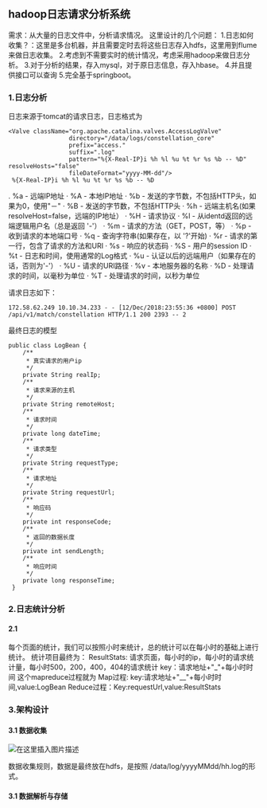 ## hadoop日志请求分析系统
需求：从大量的日志文件中，分析请求情况。
这里设计的几个问题：
1.日志如何收集？：这里是多台机器，并且需要定时去将这些日志存入hdfs，这里用到flume来做日志收集。
2.考虑到不需要实时的统计情况，考虑采用hadoop来做日志分析。
3.对于分析的结果，存入mysql，对于原日志信息，存入hbase。
4.并且提供接口可以查询
5.完全基于springboot。

### 1.日志分析
日志来源于tomcat的请求日志，日志格式为
```
<Valve className="org.apache.catalina.valves.AccessLogValve"
                 directory="/data/logs/constellation_core"
                 prefix="access."
                 suffix=".log"
                 pattern="%{X-Real-IP}i %h %l %u %t %r %s %b -- %D" resolveHosts="false"
                 fileDateFormat="yyyy-MM-dd"/>
 %{X-Real-IP}i %h %l %u %t %r %s %b -- %D
```
.         %a - 远端IP地址
·        %A - 本地IP地址
·        %b - 发送的字节数，不包括HTTP头，如果为0，使用"－"
·        %B - 发送的字节数，不包括HTTP头
·        %h - 远端主机名(如果resolveHost=false，远端的IP地址）
·        %H - 请求协议
·        %l - 从identd返回的远端逻辑用户名（总是返回 '-'）
·        %m - 请求的方法（GET，POST，等）
·        %p - 收到请求的本地端口号
·        %q - 查询字符串(如果存在，以 '?'开始)
·        %r - 请求的第一行，包含了请求的方法和URI
·        %s - 响应的状态码
·        %S - 用户的session ID
·        %t - 日志和时间，使用通常的Log格式
·        %u - 认证以后的远端用户（如果存在的话，否则为'-'）
·        %U - 请求的URI路径
·        %v - 本地服务器的名称
·        %D - 处理请求的时间，以毫秒为单位
·        %T - 处理请求的时间，以秒为单位

请求日志如下：
```
172.58.62.249 10.10.34.233 - - [12/Dec/2018:23:55:36 +0800] POST /api/v1/match/constellation HTTP/1.1 200 2393 -- 2
```
最终日志的模型
```
public class LogBean {
    /**
     * 真实请求的用户ip
     */
    private String realIp;
    /**
     * 请求来源的主机
     */
    private String remoteHost;
    /**
     * 请求时间
     */
    private long dateTime;
    /**
     * 请求类型
     */
    private String requestType;
    /**
     * 请求地址
     */
    private String requestUrl;
    /**
     * 响应码
     */
    private int responseCode;
    /**
     * 返回的数据长度
     */
    private int sendLength;
    /**
     * 响应时间
     */
    private long responseTime;
 }
```

### 2.日志统计分析

#### 2.1
每个页面的统计，我们可以按照小时来统计，总的统计可以在每小时的基础上进行统计。
统计项目最终为：
ResultStats:
请求页面，每小时的ip，每小时的请求统计量，每小时500，200，400，404的请求统计
key：请求地址+"_"+每小时时间
这个mapreduce过程就为
Map过程: key:请求地址+"__"+每小时时间,value:LogBean
Reduce过程：Key:requestUrl,value:ResultStats

### 3.架构设计

#### 3.1 数据收集
![在这里插入图片描述](https://img-blog.csdnimg.cn/2018121420120333.png?x-oss-process=image/watermark,type_ZmFuZ3poZW5naGVpdGk,shadow_10,text_aHR0cHM6Ly9ibG9nLmNzZG4ubmV0L3UwMTAzOTkwMDk=,size_16,color_FFFFFF,t_70)

数据收集规则，数据是最终放在hdfs，是按照
/data/log/yyyyMMdd/hh.log的形式。


#### 3.1 数据解析与存储





